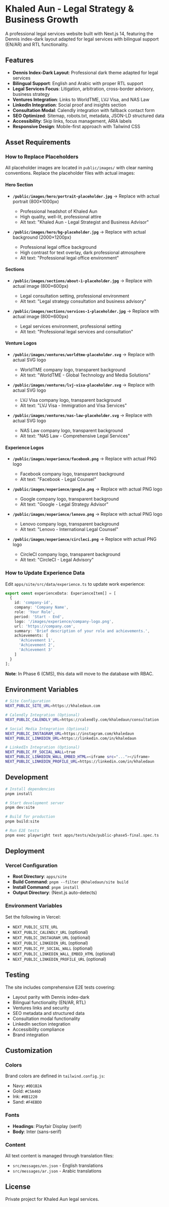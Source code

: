 # Khaled Aun - Legal Strategy & Business Growth

A professional legal services website built with Next.js 14, featuring the Dennis index-dark layout adapted for legal services with bilingual support (EN/AR) and RTL functionality.

## Features

- **Dennis Index-Dark Layout**: Professional dark theme adapted for legal services
- **Bilingual Support**: English and Arabic with proper RTL support
- **Legal Services Focus**: Litigation, arbitration, cross-border advisory, business strategy
- **Ventures Integration**: Links to WorldTME, LVJ Visa, and NAS Law
- **LinkedIn Integration**: Social proof and insights section
- **Consultation Modal**: Calendly integration with fallback contact form
- **SEO Optimized**: Sitemap, robots.txt, metadata, JSON-LD structured data
- **Accessibility**: Skip links, focus management, ARIA labels
- **Responsive Design**: Mobile-first approach with Tailwind CSS

## Asset Requirements

### How to Replace Placeholders

All placeholder images are located in `public/images/` with clear naming conventions. Replace the placeholder files with actual images:

#### Hero Section
- **`/public/images/hero/portrait-placeholder.jpg`** → Replace with actual portrait (800×1000px)
  - Professional headshot of Khaled Aun
  - High quality, well-lit, professional attire
  - Alt text: "Khaled Aun - Legal Strategist and Business Advisor"

- **`/public/images/hero/bg-placeholder.jpg`** → Replace with actual background (2000×1200px)
  - Professional legal office background
  - High contrast for text overlay, dark professional atmosphere
  - Alt text: "Professional legal office environment"

#### Sections
- **`/public/images/sections/about-1-placeholder.jpg`** → Replace with actual image (800×600px)
  - Legal consultation setting, professional environment
  - Alt text: "Legal strategy consultation and business advisory"

- **`/public/images/sections/services-1-placeholder.jpg`** → Replace with actual image (800×600px)
  - Legal services environment, professional setting
  - Alt text: "Professional legal services and consultation"

#### Venture Logos
- **`/public/images/ventures/worldtme-placeholder.svg`** → Replace with actual SVG logo
  - WorldTME company logo, transparent background
  - Alt text: "WorldTME - Global Technology and Media Solutions"

- **`/public/images/ventures/lvj-visa-placeholder.svg`** → Replace with actual SVG logo
  - LVJ Visa company logo, transparent background
  - Alt text: "LVJ Visa - Immigration and Visa Services"

- **`/public/images/ventures/nas-law-placeholder.svg`** → Replace with actual SVG logo
  - NAS Law company logo, transparent background
  - Alt text: "NAS Law - Comprehensive Legal Services"

#### Experience Logos
- **`/public/images/experience/facebook.png`** → Replace with actual PNG logo
  - Facebook company logo, transparent background
  - Alt text: "Facebook - Legal Counsel"

- **`/public/images/experience/google.png`** → Replace with actual PNG logo
  - Google company logo, transparent background
  - Alt text: "Google - Legal Strategy Advisor"

- **`/public/images/experience/lenovo.png`** → Replace with actual PNG logo
  - Lenovo company logo, transparent background
  - Alt text: "Lenovo - International Legal Counsel"

- **`/public/images/experience/circleci.png`** → Replace with actual PNG logo
  - CircleCI company logo, transparent background
  - Alt text: "CircleCI - Legal Advisory"

### How to Update Experience Data

Edit `apps/site/src/data/experience.ts` to update work experience:

```typescript
export const experienceData: ExperienceItem[] = [
  {
    id: 'company-id',
    company: 'Company Name',
    role: 'Your Role',
    period: 'Start - End',
    logo: '/images/experience/company-logo.png',
    url: 'https://company.com',
    summary: 'Brief description of your role and achievements.',
    achievements: [
      'Achievement 1',
      'Achievement 2',
      'Achievement 3'
    ]
  }
];
```

**Note**: In Phase 6 (CMS), this data will move to the database with RBAC.

## Environment Variables

```bash
# Site Configuration
NEXT_PUBLIC_SITE_URL=https://khaledaun.com

# Calendly Integration (Optional)
NEXT_PUBLIC_CALENDLY_URL=https://calendly.com/khaledaun/consultation

# Social Media Integration (Optional)
NEXT_PUBLIC_INSTAGRAM_URL=https://instagram.com/khaledaun
NEXT_PUBLIC_LINKEDIN_URL=https://linkedin.com/in/khaledaun

# LinkedIn Integration (Optional)
NEXT_PUBLIC_FF_SOCIAL_WALL=true
NEXT_PUBLIC_LINKEDIN_WALL_EMBED_HTML=<iframe src="..."></iframe>
NEXT_PUBLIC_LINKEDIN_PROFILE_URL=https://linkedin.com/in/khaledaun
```

## Development

```bash
# Install dependencies
pnpm install

# Start development server
pnpm dev:site

# Build for production
pnpm build:site

# Run E2E tests
pnpm exec playwright test apps/tests/e2e/public-phase5-final.spec.ts
```

## Deployment

### Vercel Configuration
- **Root Directory**: `apps/site`
- **Build Command**: `pnpm --filter @khaledaun/site build`
- **Install Command**: `pnpm install`
- **Output Directory**: (Next.js auto-detects)

### Environment Variables
Set the following in Vercel:
- `NEXT_PUBLIC_SITE_URL`
- `NEXT_PUBLIC_CALENDLY_URL` (optional)
- `NEXT_PUBLIC_INSTAGRAM_URL` (optional)
- `NEXT_PUBLIC_LINKEDIN_URL` (optional)
- `NEXT_PUBLIC_FF_SOCIAL_WALL` (optional)
- `NEXT_PUBLIC_LINKEDIN_WALL_EMBED_HTML` (optional)
- `NEXT_PUBLIC_LINKEDIN_PROFILE_URL` (optional)

## Testing

The site includes comprehensive E2E tests covering:
- Layout parity with Dennis index-dark
- Bilingual functionality (EN/AR, RTL)
- Ventures links and security
- SEO metadata and structured data
- Consultation modal functionality
- LinkedIn section integration
- Accessibility compliance
- Brand integration

## Customization

### Colors
Brand colors are defined in `tailwind.config.js`:
- Navy: `#0D1B2A`
- Gold: `#C5A46D`
- Ink: `#0B1220`
- Sand: `#F4EBDD`

### Fonts
- **Headings**: Playfair Display (serif)
- **Body**: Inter (sans-serif)

### Content
All text content is managed through translation files:
- `src/messages/en.json` - English translations
- `src/messages/ar.json` - Arabic translations

## License

Private project for Khaled Aun legal services.